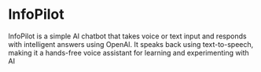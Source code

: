 # InfoPilot
InfoPilot is a simple AI chatbot that takes voice or text input and responds with intelligent answers using OpenAI. It speaks back using text-to-speech, making it a hands-free voice assistant for learning and experimenting with AI
